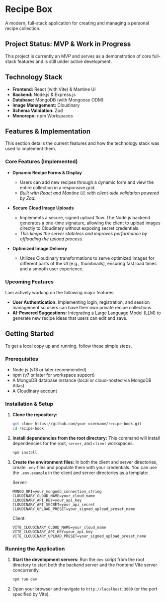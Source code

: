 # Recipe Box

A modern, full-stack application for creating and managing a personal recipe collection.

## Project Status: MVP & Work in Progress

This project is currently an MVP and serves as a demonstration of core full-stack features and is still under active development.

## Technology Stack

- **Frontend:** React (with Vite) & Mantine UI
- **Backend:** Node.js & Express.js
- **Database:** MongoDB (with Mongoose ODM)
- **Image Management:** Cloudinary
- **Schema Validation:** Zod
- **Monorepo:** npm Workspaces

## Features & Implementation

This section details the current features and how the technology stack was used to implement them.

### Core Features (Implemented)

- **Dynamic Recipe Forms & Display**
  - Users can add new recipes through a dynamic form and view the entire collection in a responsive grid.
  - _Built with React and Mantine UI, with client-side validation powered by Zod._

- **Secure Cloud Image Uploads**
  - Implements a secure, signed upload flow. The Node.js backend generates a one-time signature, allowing the client to upload images directly to Cloudinary without exposing secret credentials.
  - _This keeps the server stateless and improves performance by offloading the upload process._

- **Optimized Image Delivery**
  - Utilizes Cloudinary transformations to serve optimized images for different parts of the UI (e.g., thumbnails), ensuring fast load times and a smooth user experience.

### Upcoming Features

I am actively working on the following major features:

- **User Authentication:** Implementing login, registration, and session management so users can have their own private recipe collections.
- **AI-Powered Suggestions:** Integrating a Large Language Model (LLM) to generate new recipe ideas that users can edit and save.

## Getting Started

To get a local copy up and running, follow these simple steps.

### Prerequisites

- Node.js (v18 or later recommended)
- npm (v7 or later for workspace support)
- A MongoDB database instance (local or cloud-hosted via MongoDB Atlas)
- A Cloudinary account

### Installation & Setup

1.  **Clone the repository:**

    ```sh
    git clone https://github.com/your-username/recipe-book.git
    cd recipe-book
    ```

2.  **Install dependencies from the root directory:**
    This command will install dependencies for the root, `server`, and `client` workspaces.

    ```sh
    npm install
    ```

3.  **Create the environment files:**
    In both the client and server directories, create `.env` files and populate them with your credentials. You can use the `.env.example` in the client and server directories as a template:

    Server:

    ```
    MONGO_URI=your_mongodb_connection_string
    CLOUDINARY_CLOUD_NAME=your_cloud_name
    CLOUDINARY_API_KEY=your_api_key
    CLOUDINARY_API_SECRET=your_api_secret
    CLOUDINARY_UPLOAD_PRESET=your_signed_upload_preset_name
    ```

    Client:

    ```
    VITE_CLOUDINARY_CLOUD_NAME=your_cloud_name
    VITE_CLOUDINARY_API_KEY=your_api_key
    VITE_CLOUDINARY_UPLOAD_PRESET=your_signed_upload_preset_name
    ```

### Running the Application

1.  **Start the development servers:**
    Run the `dev` script from the root directory to start both the backend server and the frontend Vite server concurrently.

    ```sh
    npm run dev
    ```

2.  Open your browser and navigate to `http://localhost:3000` (or the port specified by Vite).
